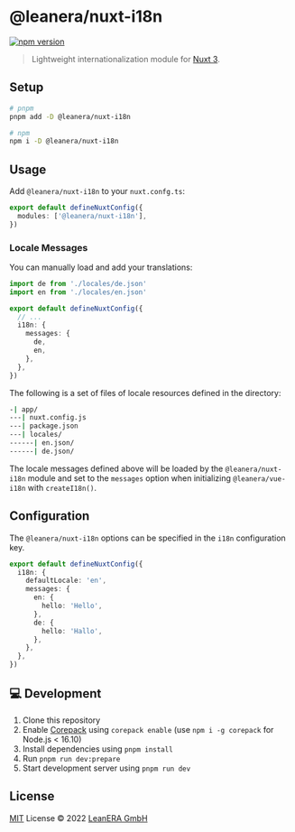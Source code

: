 # @leanera/nuxt-i18n

[![npm version](https://img.shields.io/npm/v/@leanera/nuxt-i18n?color=a1b858&label=)](https://www.npmjs.com/package/@leanera/nuxt-i18n)

> Lightweight internationalization module for [Nuxt 3](https://v3.nuxtjs.org).

## Setup

```bash
# pnpm
pnpm add -D @leanera/nuxt-i18n

# npm
npm i -D @leanera/nuxt-i18n
```

## Usage

Add `@leanera/nuxt-i18n` to your `nuxt.confg.ts`:

```ts
export default defineNuxtConfig({
  modules: ['@leanera/nuxt-i18n'],
})
```

### Locale Messages

You can manually load and add your translations:

```ts
import de from './locales/de.json'
import en from './locales/en.json'

export default defineNuxtConfig({
  // ...
  i18n: {
    messages: {
      de,
      en,
    },
  },
})
```

The following is a set of files of locale resources defined in the directory:

```sh
-| app/
---| nuxt.config.js
---| package.json
---| locales/
------| en.json/
------| de.json/
```

The locale messages defined above will be loaded by the `@leanera/nuxt-i18n` module and set to the `messages` option when initializing `@leanera/vue-i18n` with `createI18n()`.

## Configuration

The `@leanera/nuxt-i18n` options can be specified in the `i18n` configuration key.

```ts
export default defineNuxtConfig({
  i18n: {
    defaultLocale: 'en',
    messages: {
      en: {
        hello: 'Hello',
      },
      de: {
        hello: 'Hallo',
      },
    },
  },
})
```

## 💻 Development

1. Clone this repository
2. Enable [Corepack](https://github.com/nodejs/corepack) using `corepack enable` (use `npm i -g corepack` for Node.js < 16.10)
3. Install dependencies using `pnpm install`
4. Run `pnpm run dev:prepare`
5. Start development server using `pnpm run dev`

## License

[MIT](./LICENSE) License © 2022 [LeanERA GmbH](https://github.com/leanera)

